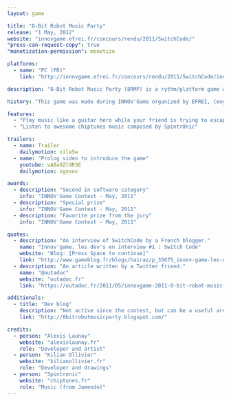 ```yaml
---
layout: game

title: "8-Bit Robot Music Party"
release: "1 May, 2012"
website: "innovgame.efrei.fr/concours/rendu/2011/SwitchCode/"
"press-can-request-copy": true
"monetization-permission": monetize

platforms:
  - name: "PC (FR)"
    link: "http://innovgame.efrei.fr/concours/rendu/2011/SwitchCode/index.html#telecharger"

description: "8-Bit Robot Music Party (8RMP) is a rythm/platform game where you and your friend (we hope you have any) help your third (virtual) friend who is stuck in the game. The first player has to deal with the music like a Guitar Hero while the second plays, mario-style, with the little robot Everbot. The players must finish the level before the end of the music."

history: "This game was made during INNOV'Game organized by EFREI, (engineer school). This contest was announced during october 2010. We first made a document which permit us to be selected for the 2nd round. Programming really started in the beginning of january (as soon as the results from the first round were revealed), which let us 3 months and a half to bake this project. Despite the time, we never could write all those features we wanted but most have been done!"

features:
  - "Play music like a guitar hero while your friend is trying to escape mario-style"
  - "Listen to awesome chiptunes music composed by Spintr0nic"

trailers:
  - name: Trailer
    dailymotion: xile5w
  - name: "Prolog video to introduce the game"
    youtube: vABa8Zl9R3E
    dailymotion: xgosov

awards:
  - description: "Second in software category"
    info: "INNOV'Game Contest - May, 2011"
  - description: "Special prize"
    info: "INNOV'Game Contest - May, 2011"
  - description: "Favorite prize from the jury"
    info: "INNOV'Game Contest - May, 2011"

quotes:
  - description: "An interview of SwitchCode by a French blogger."
    name: "Innov'game, les dev's en interview #1 : Switch Code"
    website: "Blog: [Press Space to continue]"
    link: "http://www.gameblog.fr/blogs/hairaz/p_35675_innov-game-les-dev-s-en-interview-1-switch-code"
  - description: "An article written by a Twitter friend."
    name: "@outadoc"
    website: "outadoc.fr"
    link: "https://outadoc.fr/2011/05/innovgame-2011-8-bit-robot-music-party-a-la-gloire-de-la-coop/"

additionals:
  - title: "Dev blog"
    description: "Not active since the contest, but can be a useful archive"
    link: "http://8bitrobotmusicparty.blogspot.com/"

credits:
  - person: "Alexis Launay"
    website: "alexislaunay.fr"
    role: "Developer and artist"
  - person: "Kilian Ollivier"
    website: "kilianollivier.fr"
    role: "Developer and drawings"
  - person: "Spintronic"
    website: "chiptunes.fr"
    role: "Music (from Jamendo)"
---
```

